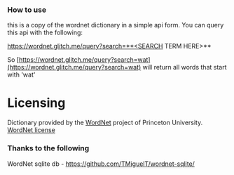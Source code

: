 ### How to use
this is a copy of the wordnet dictionary in a simple api form. You can query this api with the following:


https://wordnet.glitch.me/query?search=**<SEARCH TERM HERE>**
  
So [https://wordnet.glitch.me/query?search=wat](https://wordnet.glitch.me/query?search=wat) will return all words that start with 'wat'

  
# Licensing
Dictionary provided by the [WordNet](https://wordnet.princeton.edu/) project of Princeton University. [WordNet license](https://raw.githubusercontent.com/TfTHacker/Obsidian-WordNet/main/LICENSE-WordNet)
  

### Thanks to the following
WordNet sqlite db - https://github.com/TMiguelT/wordnet-sqlite/

